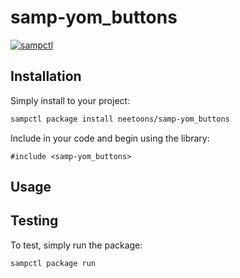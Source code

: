 # samp-yom_buttons

[![sampctl](https://img.shields.io/badge/sampctl-samp--yom_buttons-2f2f2f.svg?style=for-the-badge)](https://github.com/neetoons/samp-yom_buttons)

<!--
Short description of your library, why it's useful, some examples, pictures or
videos. Link to your forum release thread too.

Remember: You can use "forumfmt" to convert this readme to forum BBCode!

What the sections below should be used for:

`## Installation`: Leave this section un-edited unless you have some specific
additional installation procedure.

`## Testing`: Whether your library is tested with a simple `main()` and `print`,
unit-tested, or demonstrated via prompting the player to connect, you should
include some basic information for users to try out your code in some way.

And finally, maintaining your version number`:

* Follow [Semantic Versioning](https://semver.org/)
* When you release a new version, update `VERSION` and `git tag` it
* Versioning is important for sampctl to use the version control features

Happy Pawning!
-->

## Installation

Simply install to your project:

```bash
sampctl package install neetoons/samp-yom_buttons
```

Include in your code and begin using the library:

```pawn
#include <samp-yom_buttons>
```

## Usage

<!--
Write your code documentation or examples here. If your library is documented in
the source code, direct users there. If not, list your API and describe it well
in this section. If your library is passive and has no API, simply omit this
section.
-->

## Testing

<!--
Depending on whether your package is tested via in-game "demo tests" or
y_testing unit-tests, you should indicate to readers what to expect below here.
-->

To test, simply run the package:

```bash
sampctl package run
```
